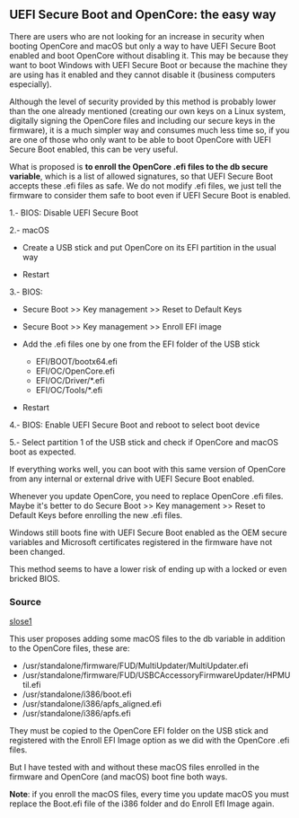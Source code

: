 ## UEFI Secure Boot and OpenCore: the easy way

There are users who are not looking for an increase in security when booting OpenCore and macOS but only a way to have UEFI Secure Boot enabled and boot OpenCore without disabling it. This may be because they want to boot Windows with UEFI Secure Boot or because the machine they are using has it enabled and they cannot disable it (business computers especially). 

Although the level of security provided by this method is probably lower than the one already mentioned (creating our own keys on a Linux system, digitally signing the OpenCore files and including our secure keys in the firmware), it is a much simpler way and consumes much less time so, if you are one of those who only want to be able to boot OpenCore with UEFI Secure Boot enabled, this can be very useful. 

What is proposed is **to enroll the OpenCore .efi files to the db secure variable**, which is a list of allowed signatures, so that UEFI Secure Boot accepts these .efi files as safe. We do not modify .efi files, we just tell the firmware to consider them safe to boot even if UEFI Secure Boot is enabled. 

1.- BIOS: Disable UEFI Secure Boot

2.- macOS

- Create a USB stick and put OpenCore on its EFI partition in the usual way

- Restart

3.- BIOS:

- Secure Boot >> Key management >> Reset to Default Keys

- Secure Boot >> Key management >> Enroll EFI image

- Add the .efi files one by one from the EFI folder of the USB stick
	- EFI/BOOT/bootx64.efi
	- EFI/OC/OpenCore.efi
	- EFI/OC/Driver/*.efi
	- EFI/OC/Tools/*.efi
- Restart

4.- BIOS: Enable UEFI Secure Boot and reboot to select boot device
 

5.- Select partition 1 of the USB stick and check if OpenCore and macOS boot as expected.

If everything works well, you can boot with this same version of OpenCore from any internal or external drive with UEFI Secure Boot enabled.

Whenever you update OpenCore, you need to replace OpenCore .efi files. Maybe it's better to do Secure Boot >> Key management >> Reset to Default Keys before enrolling the new .efi files.

Windows still boots fine with UEFI Secure Boot enabled as the OEM secure variables and Microsoft certificates registered in the firmware have not been changed.

This method seems to have a lower risk of ending up with a locked or even bricked BIOS.

### Source

[slose1](https://github.com/slose1/B460M-aorus-elite-Opencore)

This user proposes adding some macOS files to the db variable in addition to the OpenCore files, these are:

- /usr/standalone/firmware/FUD/MultiUpdater/MultiUpdater.efi
- /usr/standalone/firmware/FUD/USBCAccessoryFirmwareUpdater/HPMUtil.efi
- /usr/standalone/i386/boot.efi
- /usr/standalone/i386/apfs_aligned.efi
- /usr/standalone/i386/apfs.efi

They must be copied to the OpenCore EFI folder on the USB stick and registered with the Enroll EFI Image option as we did with the OpenCore .efi files.

But I have tested with and without these macOS files enrolled in the firmware and OpenCore (and macOS) boot fine both ways.

**Note**: if you enroll the macOS files, every time you update macOS you must replace the Boot.efi file of the i386 folder and do Enroll EfI Image again.

